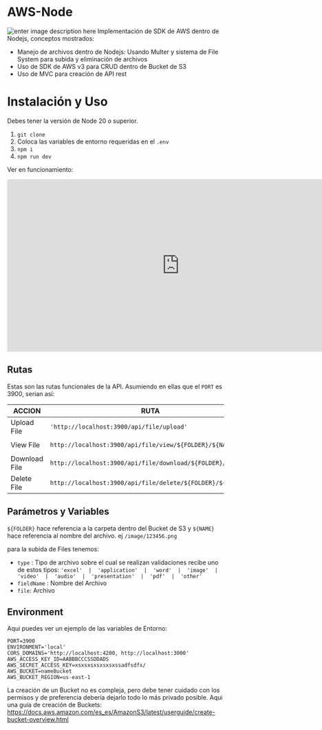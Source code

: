 # AWS-Node
![enter image description here](https://miro.medium.com/v2/resize:fit:1400/1*FnzUyVNfB2HsfOfI2uLfTg.jpeg)
Implementación de SDK de AWS dentro de Nodejs, conceptos mostrados:

- Manejo de archivos dentro de Nodejs: Usando Multer y sistema de File System para subida y eliminación de archivos
- Uso de SDK de AWS v3 para CRUD dentro de Bucket de S3
- Uso de MVC para creación de API rest

# Instalación y Uso
Debes tener la versión de Node 20 o superior.

1. `git clone `
2. Coloca las variables de entorno requeridas en el `.env`
3. `npm i`
4. `npm run dev`

Ver en funcionamiento:
<iframe width="800" height="400" src="https://www.youtube.com/embed/gMb04871M2A" title="Implementación de SDK-AWS en Nodejs" frameborder="0" allow="accelerometer; autoplay; clipboard-write; encrypted-media; gyroscope; picture-in-picture; web-share" referrerpolicy="strict-origin-when-cross-origin" allowfullscreen></iframe>

## Rutas 

Estas son las rutas funcionales de la API. Asumiendo en ellas que el `PORT` es 3900, serian así:

|         ACCION       |RUTA               |PARAMETROS                         |
|----------------|-------------------------------|-----------------------------|
|Upload File|`'http://localhost:3900/api/file/upload'`            | `type` `fieldName` `file`            |
|View File          |`http://localhost:3900/api/file/view/${FOLDER}/${NAME}`            | `${NAME}` `${FOLDER}`           |
|Download File       |`http://localhost:3900/api/file/download/${FOLDER}/${NAME}`| `${NAME}` `${FOLDER}` |
Delete File       |`http://localhost:3900/api/file/delete/${FOLDER}/${NAME}`| `${NAME}` `${FOLDER}`


## Parámetros y Variables

`${FOLDER}` hace referencia a la carpeta dentro del Bucket de S3 y `${NAME}` hace referencia al nombre del archivo. ej `/image/123456.png` 

para la subida de Files tenemos:
 - `type` : Tipo de archivo sobre el cual se realizan validaciones recibe uno de estos tipos: `'excel'  |  'application'  |  'word'  |  'image'  |  'video'  |  'audio'  |  'presentation'  |  'pdf'  |  'other'`
 - `fieldName` : Nombre del Archivo
 - `file`: Archivo

## Environment

Aqui puedes ver un ejemplo de las variables de Entorno: 
```
PORT=3900
ENVIRONMENT='local'
CORS_DOMAINS='http://localhost:4200, http://localhost:3000'
AWS_ACCESS_KEY_ID=AABBBCCCSSDDADS
AWS_SECRET_ACCESS_KEY=xsxsxsxsxsxsxssadfsdfx/
AWS_BUCKET=nameBucket
AWS_BUCKET_REGION=us-east-1
```
La creación de un Bucket no es compleja, pero debe tener cuidado con los permisos y de preferencia debería dejarlo todo lo más privado posible. Aqui una guía de creación de Buckets:
https://docs.aws.amazon.com/es_es/AmazonS3/latest/userguide/create-bucket-overview.html
